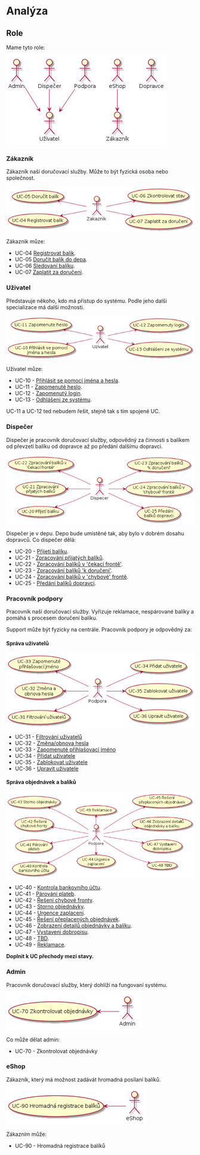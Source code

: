 # Analýza
## Role

Mame tyto role:

![Actors](./diagrams/out/actors.png "Role")

### Zákazník

Zákazník naší doručovací služby. Může to být fyzická osoba nebo společnost.

![Co muze delat Zakaznik](./diagrams/out/ucs-zakaznik.png "UCS for Zakaznik")

Zákaznik můze:

* UC-04 [Registrovat balik](../uc-00/#uc-04).
* UC-05 [Doručit balík do depa](../uc-00/#uc-05).
* UC-06 [Sledovaní balíku](../uc-00/#uc-06).
* UC-07 [Zaplatit za doručeni](../uc-00/#uc-07).

### Uživatel

Představuje někoho, kdo má přístup do systému. Podle jeho dalši specializace má další možnosti.

![Co muze delat Uzivatel](./diagrams/out/ucs-uzivatel.png "UCS for Uzivatel")

Uživatel můze:

* UC-10 - [Přihlásit se pomocí jména a hesla](../uc-10/#uc-10).
* UC-11 - [Zapomenuté heslo](../uc-10/#uc-11).
* UC-12 - [Zapomenutý login](../uc-10/#uc-12).
* UC-13 - [Odhlášeni ze systému](../uc-10/#uc-13).

UC-11 a UC-12 ted nebudem řešit, stejně tak s tím spojené UC.

### Dispečer

Dispečer je pracovník doručovací služby, odpovědný za činnosti s balíkem od převzetí balíku od dopravce až po předání dalšímu dopravci.

![Co muze delat Despecer](./diagrams/out/ucs-dispecer.png "UCS for Dispecer")

Dispečer je v depu. Depo bude umístěné tak, aby bylo v dobrém dosahu dopravců. Co dispečer dělá:

* UC-20 - [Přijetí balíku](../uc-20/#UC-20 "Přijetí balíku").
* UC-21 - [Zpracování přijatých balíků](../uc-20/#UC-21 "Zpracování přijatých balíků").
* UC-22 - [Zpracování balíků v 'čekací frontě'](../uc-20/#UC-22 "Zpracování balíků v 'čekací frontě'").
* UC-23 - [Zpracování balíků 'k doručení'](../uc-20/#UC-23 "Zpracování balíků 'k doručení'").
* UC-24 - [Zpracování balíků v 'chybové' frontě](../uc-20/#UC-24 "Zpracování balíků v 'chybové' frontě").
* UC-25 - [Předání balíků dopravci](../uc-20/#UC-25 "Předání balíků dopravci").

### Pracovník podpory

Pracovník naší doručovací služby. Vyřizuje reklamace, nespárované balíky a pomáhá s procesem doručení balíku.

Support může být fyzicky na centrále. Pracovník podpory je odpovědný za:

#### Správa uživatelů
![Správa uživatelů pro pracovníka podpory](./diagrams/out/ucs-support-users.png "Správa uživatelů pro pracovníka podpory")

* UC-31 - [Filtrování uživatelů](../uc-30/#UC-31)
* UC-32 - [Změna/obnova hesla](../uc-30/#UC-32)
* UC-33 - [Zapomenuté přihlašovací jméno](../uc-30/#UC-33)
* UC-34 - [Přidat uživatele](../uc-30/#UC-34)
* UC-35 - [Zablokovat uživatele](../uc-30/#UC-35)
* UC-36 - [Upravit uživatele](../uc-30/#UC-36)

#### Správa objednávek a balíků

![UCs pro pracovníka podpory](./diagrams/out/ucs-support.png "UCs pro pracovníka podpory")

* UC-40 - [Kontrola bankovního účtu](../uc-30/#UC-40 "Kontrola bankovního účtu").
* UC-41 - [Párování plateb](../uc-30/#UC-41 "Párování plateb").
* UC-42 - [Řešení chybové fronty](../uc-30/#UC-42 "Řešení chybové fronty").
* UC-43 - [Storno objednávky](../uc-30/#UC-43 "Storno objednávky").
* UC-44 - [Urgence zaplacení](../uc-30/#UC-44 "Urgence zaplacení").
* UC-45 - [Řešení přeplacených objednávek](../uc-30/#UC-45 "Řešení přeplacených objednávek").
* UC-46 - [Zobrazení detailů objednávky a balíku](../uc-30/#UC-46 "Zobrazení detailů objednávky a balíku").
* UC-47 - [Vystaveni dobropisu](../uc-30/#UC-47 "Vystaveni dobropisu").
* UC-48 - [TBD](../uc-30/#UC-48 "Urgovani zaplacení").
* UC-49 - [Reklamace](../uc-30/#UC-49).

**Doplnit k UC přechody mezi stavy.**

### Admin

Pracovník doručovací služby, který dohlíží na fungovaní systému.

![Co může dělat admin](./diagrams/out/ucs-admin.png "UCS for Admin")

Co může dělat admin:

* UC-70 - Zkontrolovat objednávky

### eShop

Zákazník, který má možnost zadávát hromadná posílaní balíků.

![Co může dělat eShop](./diagrams/out/ucs-eshop.png "UCS for eShop")

Zákazním může:

* UC-90 - Hromadná registrace balíků
